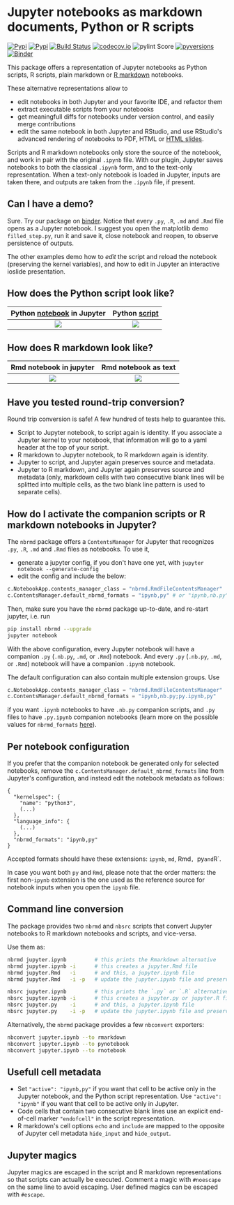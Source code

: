 # Jupyter notebooks as markdown documents, Python or R scripts

[![Pypi](https://img.shields.io/pypi/v/nbrmd.svg)](https://pypi.python.org/pypi/nbrmd)
[![Pypi](https://img.shields.io/pypi/l/nbrmd.svg)](https://pypi.python.org/pypi/nbrmd)
[![Build Status](https://travis-ci.com/mwouts/nbrmd.svg?branch=master)](https://travis-ci.com/mwouts/nbrmd)
[![codecov.io](https://codecov.io/github/mwouts/nbrmd/coverage.svg?branch=master)](https://codecov.io/github/mwouts/nbrmd?branch=master)
![pylint Score](https://mperlet.github.io/pybadge/badges/9.9.svg)
[![pyversions](https://img.shields.io/pypi/pyversions/nbrmd.svg)](https://pypi.python.org/pypi/nbrmd)
[![Binder](https://mybinder.org/badge.svg)](https://mybinder.org/v2/gh/mwouts/nbrmd/master?filepath=demo)

This package offers a representation of Jupyter notebooks as Python scripts, R scripts, plain markdown or [R markdown](https://rmarkdown.rstudio.com/) notebooks. 

These alternative representations allow to
- edit notebooks in both Jupyter and your favorite IDE, and refactor them
- extract executable scripts from your notebooks
- get meaningfull diffs for notebooks under version control, and easily merge contributions
- edit the same notebook in both Jupyter and RStudio, and use RStudio's advanced rendering of notebooks to PDF, HTML or [HTML slides](https://rmarkdown.rstudio.com/ioslides_presentation_format.html).

Scripts and R markdown notebooks only store the source of the notebook, and work in pair with the original `.ipynb` file. With our plugin, Jupyter saves notebooks to both the classical `.ipynb` form, and to the text-only representation. When a text-only notebook is loaded in Jupyter, inputs are taken there, and outputs are taken from the `.ipynb` file, if present.

## Can I have a demo?

Sure. Try our package on [binder](https://mybinder.org/v2/gh/mwouts/nbrmd/master?filepath=demo). Notice that every `.py`, `.R`, `.md` and `.Rmd` file opens as a Jupyter notebook. I suggest you open the matplotlib demo `filled_step.py`, run it and save it, close notebook and reopen, to observe persistence of outputs. 

The other examples demo how to *edit* the script and reload the notebook (preserving the kernel variables), and how to edit in Jupyter an interactive ioslide presentation.

## How does the Python script look like?

Python [notebook](https://mybinder.org/v2/gh/mwouts/nbrmd/master?filepath=tests/python_notebook_sample.py) in Jupyter  | Python [script](https://github.com/mwouts/nbrmd/blob/master/tests/python_notebook_sample.py)
:--------------------------:|:-----------------------:
![](https://raw.githubusercontent.com/mwouts/nbrmd/master/img/python_notebook.png)   | ![](https://raw.githubusercontent.com/mwouts/nbrmd/master/img/python_source.png)

## How does R markdown look like?

Rmd notebook in jupyter     | Rmd notebook as text
:--------------------------:|:-----------------------:
![](https://raw.githubusercontent.com/mwouts/nbrmd/master/img/rmd_notebook.png)   | ![](https://raw.githubusercontent.com/mwouts/nbrmd/master/img/rmd_in_text_editor.png)

## Have you tested round-trip conversion?

Round trip conversion is safe! A few hundred of tests help to guarantee this.
- Script to Jupyter notebook, to script again is identity. If you
associate a Jupyter kernel to your notebook, that information will go to
a yaml header at the top of your script.
- R markdown to Jupyter notebook, to R markdown again is identity. 
- Jupyter to script, and Jupyter again preserves source and metadata.
- Jupyter to R markdown, and Jupyter again preserves source and metadata (only, markdown cells with two consecutive blank lines will be splitted into multiple cells, as the two blank line pattern is used to separate cells).

## How do I activate the companion scripts or R markdown notebooks in Jupyter?

The `nbrmd` package offers a `ContentsManager` for Jupyter that recognizes
`.py`, `.R`, `.md` and `.Rmd` files as notebooks. To use it,
- generate a jupyter config, if you don't have one yet, with `jupyter notebook --generate-config`
- edit the config and include the below:
```python
c.NotebookApp.contents_manager_class = "nbrmd.RmdFileContentsManager"
c.ContentsManager.default_nbrmd_formats = "ipynb,py" # or "ipynb,nb.py" # or "ipynb,md" # or "ipynb,Rmd"
```

Then, make sure you have the `nbrmd` package up-to-date, and re-start jupyter, i.e. run
```bash
pip install nbrmd --upgrade
jupyter notebook
```

With the above configuration, every Jupyter notebook will have a companion `.py` (`.nb.py`, `.md`, or `.Rmd`) notebook. And every `.py` (`.nb.py`, `.md`, or `.Rmd`) notebook will have a companion `.ipynb` notebook.

The default configuration can also contain multiple extension groups. Use
```python
c.NotebookApp.contents_manager_class = "nbrmd.RmdFileContentsManager"
c.ContentsManager.default_nbrmd_formats = "ipynb,nb.py;py.ipynb,py"
```
if you want `.ipynb` notebooks to have `.nb.py` companion scripts, and `.py` files to have `.py.ipynb` companion notebooks (learn more on the possible values for `nbrmd_formats` [here](https://github.com/mwouts/nbsrc/issues/5#issuecomment-414093471)).

## Per notebook configuration

If you prefer that the companion notebook be generated only for selected notebooks,
remove the `c.ContentsManager.default_nbrmd_formats` line from Jupyter's
configuration, and instead edit the notebook metadata as follows:
```
{
  "kernelspec": {
    "name": "python3",
    (...)
  },
  "language_info": {
    (...)
  },
  "nbrmd_formats": "ipynb,py"
}
```

Accepted formats should have these extensions: `ipynb`, `md`, Rmd`, `py` and `R`.

In case you want both `py` and `Rmd`, please note that the
order matters: the first non-`ipynb` extension
is the one used as the reference source for notebook inputs when you open the `ipynb` file.

## Command line conversion

The package provides two `nbrmd` and `nbsrc` scripts that convert Jupyter notebooks to R markdown notebooks and scripts, and vice-versa.

Use them as:
```bash
nbrmd jupyter.ipynb         # this prints the Rmarkdown alternative
nbrmd jupyter.ipynb -i      # this creates a jupyter.Rmd file
nbrmd jupyter.Rmd   -i      # and this, a jupyter.ipynb file
nbrmd jupyter.Rmd   -i -p   # update the jupyter.ipynb file and preserve outputs that correspond to unchanged inputs

nbsrc jupyter.ipynb         # this prints the `.py` or `.R` alternative
nbsrc jupyter.ipynb -i      # this creates a jupyter.py or jupyter.R file
nbsrc jupyter.py    -i      # and this, a jupyter.ipynb file
nbsrc jupyter.py    -i -p   # update the jupyter.ipynb file and preserve outputs that correspond to unchanged inputs
```

Alternatively, the `nbrmd` package provides a few `nbconvert` exporters:
```bash
nbconvert jupyter.ipynb --to rmarkdown
nbconvert jupyter.ipynb --to pynotebook
nbconvert jupyter.ipynb --to rnotebook
```

## Usefull cell metadata

- Set `"active": "ipynb,py"` if you want that cell to be active only in the Jupyter notebook, and the Python script representation. Use `"active": "ipynb"` if you want that cell to be active only in Jupyter.
- Code cells that contain two consecutive blank lines use an explicit end-of-cell marker `"endofcell"` in the script representation.
- R markdown's cell options `echo` and `include` are mapped to the opposite of Jupyter cell metadata `hide_input` and `hide_output`.

## Jupyter magics

Jupyter magics are escaped in the script and R markdown representations so that scripts can actually be executed. Comment a magic with `#noescape` on the same line to avoid escaping. User defined magics can be escaped with `#escape`.
